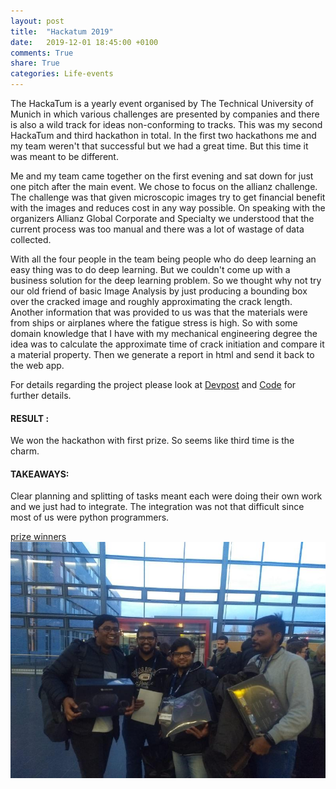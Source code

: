 ```yaml
---
layout: post
title:  "Hackatum 2019"
date:   2019-12-01 18:45:00 +0100
comments: True
share: True
categories: Life-events
---
```


The HackaTum is a yearly event organised by The Technical University of Munich in which various challenges are presented by companies and there is also a wild track for ideas non-conforming to tracks. This was my second HackaTum and third hackathon in total. In the first two hackathons me and my team weren't that successful but we had a great time. But this time it was meant to be different.

Me and my team came together on the first evening and sat down for just one pitch after the main event. We chose to focus on the allianz challenge. The challenge was that given microscopic images try to get financial benefit with the images and reduces cost in any way possible. On speaking with the organizers Allianz Global Corporate and Specialty we understood that the current process was too manual and there was a lot of wastage of data collected.

With all the four people in the team being people who do deep learning an easy thing was to do deep learning. But we couldn't come up with a business solution for the deep learning problem. So we thought why not try our old friend of basic Image Analysis by just producing a bounding box over the cracked image and roughly approximating the crack length. Another information that was provided to us was that the materials were from ships or airplanes where the fatigue stress is high. So with some domain knowledge that I have with my mechanical engineering degree the idea was to calculate the approximate time of crack initiation and compare it a material property. Then we generate a report in html and send it back to the web app.

For details regarding the project please look at [Devpost](https://devpost.com/software/crack-e) and [Code](https://github.com/AbinavRavi/cracke) for further details.

#### RESULT : 
We won the hackathon with first prize. So seems like third time is the charm.

#### TAKEAWAYS: 
Clear planning and splitting of tasks meant each were doing their own work and we just had to integrate. The integration was not that difficult since most of us were python programmers. 

<!---Some Photos:

<div style="text-align: center;">
  <img src="../images/hackathon_2.jpeg" style="width: 200px">
  <img src="../images/hackathon_3.jpeg" style="width: 200px">
</div> --->
[prize winners](</assets/hackathon_2.jpeg>)
![Team cracke](</assets/hackathon_3.jpeg>)
